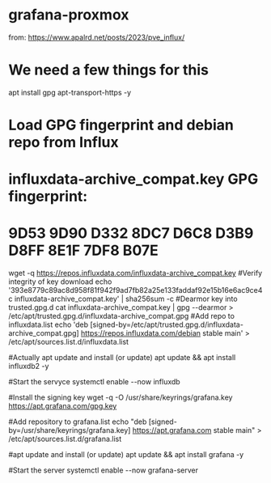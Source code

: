 # grafana-proxmox
from: https://www.apalrd.net/posts/2023/pve_influx/


# We need a few things for this
apt install gpg apt-transport-https -y

# Load GPG fingerprint and debian repo from Influx
# influxdata-archive_compat.key GPG fingerprint:
#     9D53 9D90 D332 8DC7 D6C8 D3B9 D8FF 8E1F 7DF8 B07E
wget -q https://repos.influxdata.com/influxdata-archive_compat.key
#Verify integrity of key download
echo '393e8779c89ac8d958f81f942f9ad7fb82a25e133faddaf92e15b16e6ac9ce4c influxdata-archive_compat.key' | sha256sum -c
#Dearmor key into trusted.gpg.d
cat influxdata-archive_compat.key | gpg --dearmor > /etc/apt/trusted.gpg.d/influxdata-archive_compat.gpg
#Add repo to influxdata.list
echo 'deb [signed-by=/etc/apt/trusted.gpg.d/influxdata-archive_compat.gpg] https://repos.influxdata.com/debian stable main' > /etc/apt/sources.list.d/influxdata.list

#Actually apt update and install (or update)
apt update && apt install influxdb2 -y

#Start the servyce
systemctl enable --now influxdb



#Install the signing key
wget -q -O /usr/share/keyrings/grafana.key https://apt.grafana.com/gpg.key

#Add repository to grafana.list
echo "deb [signed-by=/usr/share/keyrings/grafana.key] https://apt.grafana.com stable main" > /etc/apt/sources.list.d/grafana.list

#apt update and install (or update)
apt update && apt install grafana -y

#Start the server
systemctl enable --now grafana-server
